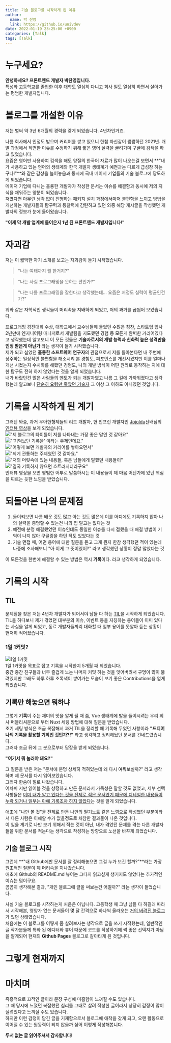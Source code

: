 ```yaml
---
title: 기술 블로그를 시작하게 된 이유
author:
  name: 박 찬영
  link: https://github.io/univdev
date: 2022-01-19 23:25:00 +0900
categories: [Talk]
tags: [Talk]
---
```

# 누구세요?
**안녕하세요? 프론트엔드 개발자 박찬영입니다.**  
특성화 고등학교를 졸업한 이후 대학도 열심히 다니고 회사 일도 열심히 하면서 살아가는 평범한 개발자입니다.
# 블로그를 개설한 이유
저는 벌써 약 3년 6개월의 경력을 갖게 되었습니다. 4년차인거죠.

나름 회사에서 인정도 받으며 커리어를 쌓고 있으니 한참 자신감이 뿜뿜하던 2021년.
개발 과정에서 직면한 이슈를 수정하기 위해 짧은 영어 실력을 굴려가며 구글에 검색을 하고 있었습니다.  
요즘은 영어만 사용하여 검색을 해도 양질의 한국어 자료가 많이 나오는걸 보면서 **"내가 사용하고 있는 언어의 생태계와 한국 개발자 생태계가 예전과는 다르게 급성장 하는구나!"**와 같은 감상을 늘어놓음과 동시에 국내 메이저 기업들의 기술 블로그에 당도하게 되었습니다.  
메이저 기업에 다니는 훌륭한 개발자가 작성한 문서는 이슈를 해결함과 동시에 저의 지식을 채워주는 양분이 되었습니다.  
저였다면 아무런 생각 없이 진행하는 패키지 설치 과정에서마저 불편함을 느끼고 방법을 개선하는 개발자들의 탐구력과 통찰력에 감탄하고 있던 와중 해당 게시글을 작성했던 개발자의 정보가 눈에 들어왔습니다.

**"이제 막 개발 업계에 들어온지 1년 된 프론트엔드 개발자입니다!"**
# 자괴감
저는 이 짧막한 자기 소개를 보고는 자괴감이 들기 시작했습니다.  
> "나는 여태까지 뭘 한거지?"

> "나는 사실 프로그래밍을 못하는 편인가?"

> "나는 나름 프로그래밍을 잘한다고 생각했는데... 요즘은 저정도 실력이 평균인건가?"

위와 같은 자학적인 생각들이 머리속을 지배하게 되었고, 저의 과거를 곱씹어 보았습니다.

프로그래밍 경진대회 수상, 대학교에서 교수님들께 들었던 수많은 칭찬, 스타트업 입사 2년만에 엔지니어링 매니저로서 개발팀을 지도했던 경험 등 모든게 완벽한 커리어였다고 생각했는데 알고보니 이 모든 것들은 **기술자로서의 개발 능력과 친화력 높은 성격만을 인정 받은게 아닌가** 라는 생각이 들기 시작했습니다.  
제가 되고 싶었던 **훌륭한 소프트웨어 연구자**의 관점으로서 저를 돌아본다면 내 주변에 상주하는 일상적인 불편함을 해소시켜 본 경험도, 퍼포먼스를 개선시켰지만 이를 얼마나 개선 시켰는지 수치화를 해봤던 경험도, 나의 개발 방식이 어떤 원리로 동작하는 지에 대한 탐구도 전혀 하지 않았다는 것을 알게 되었습니다.  
내가 바랐던건 많은 사람들의 멘토가 되는 개발자였고 나름 그 길에 가까워졌다고 생각했는데 알고보니 <u>단순히 요령만 좋았던 기술자</u> 그 이상 그 이하도 아니였던 것입니다.
# 기록을 시작하게 된 계기
그러던 와중, 과거 우아한형제들의 리드 개발자, 현 인프런 개발자인 [Jojoldu][Jojoldu]선배님의 [인터뷰 영상][인터뷰 영상]을 보게 되었습니다.  
!["제 블로그의 타이틀이 저를 나타내는 가장 좋은 말인 것 같아요"][기억보단 기록을 01]
!["'기억보단 기록을' 이라는 주제인데요."][기억보단 기록을 02]  
!["어떻게 보면 개발자의 커리어를 쌓아오면서"][기억보단 기록을 03]  
!["되게 관통하는 주제였던 것 같아요."][기억보단 기록을 04]  
!["저의 머릿속에 있는 내용들, 혹은 남들에게 말했던 내용들이"][기억보단 기록을 05]  
!["결국 기록하지 않으면 흐트러지더라구요"][기억보단 기록을 06]  
인터뷰 영상을 보면 평범한 어투로 말씀하시는 이 내용들이 제 마음 어딘가에 있던 핵심을 찌르는 듯한 느낌을 받았습니다.
# 되돌아본 나의 문제점
1. 돌이켜보면 나름 배운 것도 많고 아는 것도 많은데 이를 어디에도 기록하지 않아 나의 실력을 증명할 수 있는건 나의 입 말고는 없다는 것
2. 예전에 분명 해결했었던 이슈인데도 동일한 이슈를 다시 접했을 때 해결 방법이 기억이 나지 않아 구글링을 하던 적도 있었다는 것
3. 기술 면접 때, 어떤 용어에 대한 질문을 듣고 그게 뭔지 한참 생각했던 적이 있는데 나중에 조사해보니 "아 이게 그 뜻이였어?" 라고 생각했던 상황이 정말 많았다는 것

이 모든것을 한번에 해결할 수 있는 방법은 역시 **기록**이다. 라고 생각하게 되었습니다.
# 기록의 시작
## TIL
문제점을 찾은 저는 4년차 개발자가 되어서야 남들 다 하는 [TIL][TIL]을 시작하게 되었습니다.  
TIL을 하다보니 제가 겪었던 대부분의 이슈, 이벤트 등을 지칭하는 용어들이 이미 있다는 사실을 알게 되었고, 동료 개발자들끼리 대화할 때 일부 용어를 못알아 듣는 상황이 현저히 적어졌습니다.  
### 1일 1커밋?
![1일 1커밋][1일 1커밋]  
1일 1커밋을 목표로 잡고 기록을 시작한지 5개월 째 되었습니다.  
중간 중간 친구들과 너무 즐겁게 노는 나머지 커밋 하는 것을 잊어버려서 구멍이 많이 뚫려있지만 그래도 하루 하루 초록색이 쌓여가는 모습이 보기 좋은 Contributions을 얻게 되었습니다.
## 기록만 해놓으면 뭐하냐
그렇게 **기록**이 주는 재미의 맛을 알게 될 때 쯤, Vue 생태계에 발을 들이시려는 우리 회사 퍼블리셔분으로 부터 Nuxt 세팅 방법에 대해 질문을 받았습니다.  
초기 세팅 방식은 조금 복잡해서 과거 TIL을 정리할 때 기록해 두었던 사항이라 **"드디어 나의 기록을 활용할 기회인 것인가?!"** 라고 생각하고 정리해뒀던 문서를 건네드렸습니다.  
그러자 조금 뒤에 그 분으로부터 답장을 받게 되었습니다.

**"여기서 뭐 눌러야 돼요?"**

그 질문을 받은 저는 "문서에 분명 상세히 적혀있는데 왜 다시 여쭤보실까?" 라고 생각하며 제 문서를 다시 읽어보았습니다.  
그러자 한숨이 절로 나왔습니다.  
어차피 저만 읽어볼 것을 상정하고 만든 문서라서 가독성은 말할 것도 없었고, 세부 선택 사항들은 <u>이미 내가 알고 있다는 것을 전제로 적은 문서였기 때문에 디테일한 내용들이 누락 되거나 일부는 아예 기록조차 하지 않았다</u>는 것을 알게 되었습니다.

애초에 "나만 볼 것"을 전제로 만든 나만의 필기노트 같은 느낌으로 작성했던 부분이라서 다른 사람은 이해할 수가 없을정도로 처참한 결과물이 나온 것입니다.  
이 일을 계기로 나만 보기 위해서 적는 것이 아닌, 내가 겪었던 문제를 겪는 다른 개발자들을 위한 문서를 적는다는 생각으로 작성하는 방향으로 노선을 바꾸게 되었습니다.
## 기술 블로그 시작
그런데 **"내 Github에만 문서를 잘 정리해놓으면 그걸 누가 보긴 할까?"**라는 가장 원초적인 질문이 제 머리속을 지나갔습니다.  
애초에 Github의 README.md 뷰어는 그다지 읽고싶게 생기지도 않았다는 추가적인 이슈는 덤이구요.  
곰곰히 생각해본 결과, "개인 블로그에 글을 써보는건 어떨까?" 라는 생각이 들었습니다.  

사실 기술 블로그를 시작하는게 처음은 아닙니다. 고등학생 때 그냥 남들 다 하길래 따라서 시작해본, 영양가 없는 문서들이 몇 달 간격으로 하나씩 올라오는 [거의 버려진 블로그][거의 버려진 블로그]가 있던 상태였습니다.  
처음에는 이 블로그를 어떻게 좀 살려보자는 생각으로 글을 쓰기 시작했는데, 일반적인 글 작가분들께 특화 된 에디터와 뷰어 때문에 코드를 작성하기에 썩 좋은 선택지가 아님을 알게되어 현재의 **Github Pages** 블로그로 갈아타게 된 것입니다.
# 그렇게 현재까지

# 마치며
즉흥적으로 끄적인 글이라 문장 구성에 미흡함이 느껴질 수도 있습니다.  
그 때 당시에 느꼈던 복잡했던 심리를 그대로 살려 작성한 글이라서 상당히 감정이 많이 실려있다고 느끼실 수도 있습니다.  
하지만 이런 감정이 담긴 글을 기재함으로서 블로그에 애착을 갖게 되고, 오랜 활동으로 이어질 수 있는 원동력이 되지 않을까 싶어 이렇게 작성해봅니다.

**두서 없는 글 읽어주셔서 감사합니다!**

[Jojoldu]: https://jojoldu.github.io/
[인터뷰 영상]: https://www.youtube.com/watch?v=V9AGvwPmnZU
[기억보단 기록을 01]: /assets/posts/기억보단_기록을_01.png
[기억보단 기록을 02]: /assets/posts/기억보단_기록을_02.png
[기억보단 기록을 03]: /assets/posts/기억보단_기록을_03.png
[기억보단 기록을 04]: /assets/posts/기억보단_기록을_04.png
[기억보단 기록을 05]: /assets/posts/기억보단_기록을_05.png
[기억보단 기록을 06]: /assets/posts/기억보단_기록을_06.png
[TIL]: https://github.com/univdev/TIL
[Github]: https://github.com/univdev
[거의 버려진 블로그]: https://univdev.tistory.com
[1일 1커밋]: /assets/posts/1일_1커밋.png
